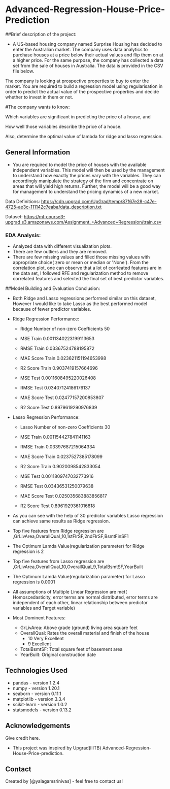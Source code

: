 <h1> Advanced-Regression-House-Price-Prediction </h1> 

##Brief description of the project:

- A US-based housing company named Surprise Housing has decided to enter the Australian market. The company uses data analytics to purchase houses at a price below their actual values and flip them on at a higher price. For the same purpose, the company has collected a data set from the sale of houses in Australia. 
The data is provided in the CSV file below.

The company is looking at prospective properties to buy to enter the market. You are required to build a regression model using regularisation in order to predict the actual value of the prospective properties and decide whether to invest in them or not.

#The company wants to know:

Which variables are significant in predicting the price of a house, and

How well those variables describe the price of a house.

Also, determine the optimal value of lambda for ridge and lasso regression.


## General Information

- You are required to model the price of houses with the available independent variables. This model will then be used by the management to understand how exactly the prices vary with the variables. 
They can accordingly manipulate the strategy of the firm and concentrate on areas that will yield high returns. Further, the model will be a good way for management to understand the pricing dynamics of a new market.


Data Definitions: https://cdn.upgrad.com/UpGrad/temp/87f67e28-c47e-4725-ae3c-111142c7eaba/data_description.txt

Dataset: https://ml-course3-upgrad.s3.amazonaws.com/Assignment_+Advanced+Regression/train.csv

### EDA Analysis:
- Analyzed data with different visualization plots.
- There are few outliers and they are removed.
- There are few missing values and filled those missing values with appropriate choice( zero or mean or median or 'None').
 From the correlation plot, one can observe that a lot of corrleated features are in the data set, I followed RFE and regularization method to remove correlated features and selected the final set of best predictor variables.

##Model Building and Evaluation Conclusion:

- Both Ridge and Lasso regressions performed similar on this dataset, However I would like to take Lasso as the best performed model because of fewer predictor variables.

- Ridge Regression Performance:
  - Ridge Number of non-zero Coefficients 50
  - MSE Train 0.0011340223199113653
  - RMSE Train 0.03367524788195872
  - MAE Score Train 0.023621151194653998
  - R2 Score Train 0.9037419157664696 

  - MSE Test 0.0011608495220026408
  - RMSE Test 0.03407124186176137
  - MAE Score Test 0.02477157200853807
  - R2 Score Test 0.8979619290976839 

- Lasso Regression Performance:
  - Lasso Number of non-zero Coefficients 30
  - MSE Train 0.001154427841141163
  - RMSE Train 0.03397687215064334
  - MAE Score Train 0.0237527385178099
  - R2 Score Train 0.9020098542833054 

  - MSE Test 0.0011809747032773916
  - RMSE Test 0.03436531250079638
  - MAE Score Test 0.025035683883856817
  - R2 Score Test 0.8961929361016818 
 
- As you can see with the help of 30 predictor variables Lasso regression can achieve same results as Ridge regression.

- Top five features from Ridge regression are ,GrLivArea,OverallQual_10,1stFlrSF,2ndFlrSF,BsmtFinSF1
- The Optimum Lamda Value(regularization parameter) for Ridge regression is 2

- Top five features from Lasso regression are ,GrLivArea,OverallQual_10,OverallQual_9,TotalBsmtSF,YearBuilt
- The Optimum Lamda Value(regularization parameter) for Lasso regression is 0.0001

- All assumptions of Multiple Linear Regression are met( Homoscedasticity, error terms are normal distributed, error terms are independent of each other, linear relationship between predictor variables and Target variable)

- Most Dominent Features:
    - GrLivArea: Above grade (ground) living area square feet
    - OverallQual: Rates the overall material and finish of the house
       - 10	Very Excellent
       - 9	Excellent
    - TotalBsmtSF: Total square feet of basement area
    - YearBuilt: Original construction date
	
## Technologies Used
- pandas - version 1.2.4
- numpy - version 1.20.1
- seaborn - version 0.11.1
- matplotlib - version 3.3.4
- scikit-learn - version 1.0.2
- statsmodels - version 0.13.2

## Acknowledgements
Give credit here.
- This project was inspired by Upgrad(IIITB) Advanced-Regression-House-Price-prediction.

## Contact
Created by [@yalagamsrinivas] - feel free to contact us!

